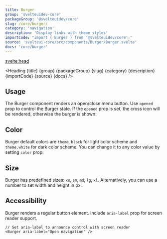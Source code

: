 ```yaml
---
title: Burger
group: 'svelteuidev-core'
packageGroup: '@svelteuidev/core'
slug: /core/burger/
category: 'navigation'
description: 'Display links with theme styles'
importCode: "import { Burger } from '@svelteuidev/core';"
source: 'svelteui-core/src/components/Burger/Burger.svelte'
docs: 'core/burger'
---
```


<script>
    import { Demo, BurgerDemos } from '@svelteuidev/demos';
    import { Heading } from "$lib/components";
</script>

<svelte:head>

  <title>{title} - SvelteUI</title>
</svelte:head>

<Heading {title} {group} {packageGroup} {slug} {category} {description} {importCode} {source} {docs} />

## Usage

The Burger component renders an open/close menu button. Use `opened` prop to control the Burger state. If the `opened` prop is set, the cross icon will be rendered, otherwise the burger is shown:

<Demo demo={BurgerDemos.usage} />

## Color

Burger default colors are `theme.black` for light color scheme and `theme.white` for dark color scheme. You can change it to any color value by setting `color` prop:

<Demo demo={BurgerDemos.color} />

## Size

Burger has predefined sizes: `xs`, `sm`, `md`, `lg`, `xl`. Alternatively, you can use a number to set width and height in px:

<Demo demo={BurgerDemos.size} />

## Accessibility

Burger renders a regular button element. Include `aria-label` prop for screen reader support.

```svelte
// Set aria-label to announce control with screen reader
<Burger aria-label="Open navigation" />
```
